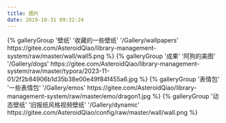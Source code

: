 ```yaml
---
title: 图片
date: 2019-10-31 09:32:24
---
```


<div class="gallery-group-main">
{% galleryGroup '壁纸' '收藏的一些壁纸' '/Gallery/wallpapers' https://gitee.com/AsteroidQiao/library-management-system/raw/master/wall/wall5.png %}
{% galleryGroup '成果' '阿狗的美图' '/Gallery/dogs' https://gitee.com/AsteroidQiao/library-management-system/raw/master/typora/2023-11-01/2f2b84906b1d35b38e00e49f84f455a6.jpg %}
{% galleryGroup '表情包' '一些表情包' '/Gallery/emos' https://gitee.com/AsteroidQiao/library-management-system/raw/master/emo/dragon1.jpg %}
{% galleryGroup '动态壁纸' '旧报纸风格视频壁纸' '/Gallery/dynamic' https://gitee.com/AsteroidQiao/config/raw/master/wall/wall.png %}
</div>
